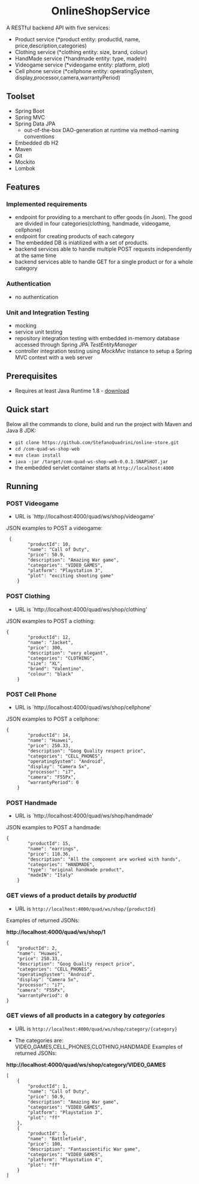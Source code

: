<h1 align="center">
    OnlineShopService
</h1>

A RESTful backend API with five services:
- Product service (*product entity: productId, name, price,description,categories)
- Clothing service (*clothing entity: size, brand, colour)
- HandMade service (*handmade entity: type, madeIn)
- Videogame service (*videogame entity: platform, plot)
- Cell phone service (*cellphone entity: operatingSystem, display,processor,camera,warrantyPeriod)



## Toolset
- Spring Boot
- Spring MVC
- Spring Data JPA
  * out-of-the-box DAO-generation at runtime via method-naming conventions
- Embedded db H2
- Maven
- Git
- Mockito
- Lombok
## Features
### Implemented requirements
- endpoint for providing to a merchant to offer goods (in Json). The good are divided in four categories(clothing, handmade, videogame, cellphone) 
- endpoint for creating products of each category
- The embedded DB is iniatilized with a set of products.
 - backend services able to handle multiple POST requests independently at the same time
 - backend services able to handle GET for a single product or for a whole category


### Authentication
- no authentication



### Unit and Integration Testing
- mocking
- service unit testing
- repository integration testing with embedded in-memory database accessed through Spring JPA *TestEntityManager*
- controller integration testing using *MockMvc* instance to setup a Spring MVC context with a web server

## Prerequisites
- Requires at least Java Runtime 1.8 - [download](http://www.oracle.com/technetwork/java/javase/downloads/jre8-downloads-2133155.html)

## Quick start
Below all the commands to clone, build and run the project with Maven and Java 8 JDK:
- `git clone https://github.com/StefanoQuadrini/online-store.git`
- `cd /com-quad-ws-shop-web`
- `mvn clean install`
- `java -jar /target/com-quad-ws-shop-web-0.0.1.SNAPSHOT.jar`
- the embedded servlet container starts at `http://localhost:4000`

## Running
### POST Videogame 
- URL is `http://localhost:4000/quad/ws/shop/videogame'

JSON examples to POST a videogame:
````
 {
        "productId": 10,
        "name": "Call of Duty",
        "price": 50.9,
        "description": "Amazing War game",
        "categories": "VIDEO_GAMES",
        "platform": "Playstation 3",
        "plot": "exciting shooting game"
    }
````

### POST Clothing 
- URL is `http://localhost:4000/quad/ws/shop/clothing'

JSON examples to POST a clothing:
````
{
        "productId": 12,
        "name": "Jacket",
        "price": 300,
        "description": "very elegant",
        "categories": "CLOTHING",
        "size": "XL",
        "brand": "Valentino",
        "colour": "black"
    }
````

### POST Cell Phone 
- URL is `http://localhost:4000/quad/ws/shop/cellphone'

JSON examples to POST a cellphone:
````
{
        "productId": 14,
        "name": "Huawei",
        "price": 250.33,
        "description": "Goog Quality respect price",
        "categories": "CELL_PHONES",
        "operatingSystem": "Android",
        "display": "Camera 5x",
        "processor": "i7",
        "camera": "F55Px",
        "warrantyPeriod": 0
    }
````

### POST Handmade 
- URL is `http://localhost:4000/quad/ws/shop/handmade'

JSON examples to POST a handmade:
````
{
        "productId": 15,
        "name": "earrings",
        "price": 110.36,
        "description": "All the component are worked with hands",
        "categories": "HANDMADE",
        "type": "original handmade product",
        "madeIN": "Italy"
    }
````


### GET  views of a product details  by *productId*

- URL is `http://localhost:4000/quad/ws/shop/{productId}`

Examples of returned JSONs:

**http://localhost:4000/quad/ws/shop/1**
````
{
    "productId": 2,
    "name": "Huawei",
    "price": 250.33,
    "description": "Goog Quality respect price",
    "categories": "CELL_PHONES",
    "operatingSystem": "Android",
    "display": "Camera 5x",
    "processor": "i7",
    "camera": "F55Px",
    "warrantyPeriod": 0
}
````
### GET  views of all products in a category by *categories*

- URL is `http://localhost:4000/quad/ws/shop/category/{category}`

- The categories are:  VIDEO_GAMES,CELL_PHONES,CLOTHING,HANDMADE
Examples of returned JSONs:

**http://localhost:4000/quad/ws/shop/category/VIDEO_GAMES**
````
[
    {
        "productId": 1,
        "name": "Call of Duty",
        "price": 50.9,
        "description": "Amazing War game",
        "categories": "VIDEO_GAMES",
        "platform": "Playstation 3",
        "plot": "ff"
    },
    {
        "productId": 5,
        "name": "Battlefield",
        "price": 100,
        "description": "Fantascientific War game",
        "categories": "VIDEO_GAMES",
        "platform": "Playstation 4",
        "plot": "ff"
    }
]
````


